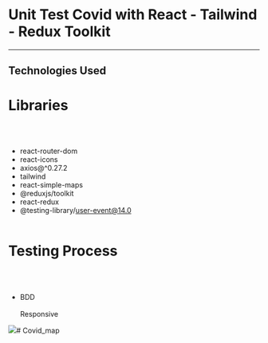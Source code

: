 <h1>Unit Test Covid with React - Tailwind - Redux Toolkit </h1>

<hr>

<h2>Technologies Used</h2>

<p>

# Libraries

</br></br>

- react-router-dom
  </br>
- react-icons
  </br>
- axios@^0.27.2
  </br>
- tailwind
  </br>
- react-simple-maps
  </br>
- @reduxjs/toolkit
  </br>
- react-redux
  </br>
- @testing-library/user-event@14.0
  </br></br>

# Testing Process

</br></br>

- BDD
  </br>
  </br> Responsive </p>

![](/public/gif/screen-1.gif)# Covid_map
